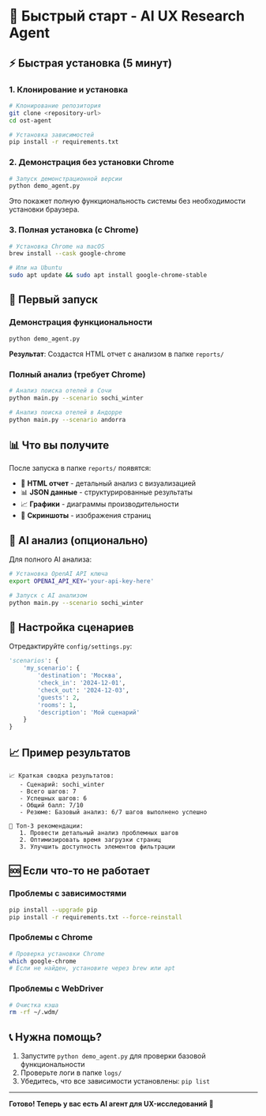 # 🚀 Быстрый старт - AI UX Research Agent

## ⚡ Быстрая установка (5 минут)

### 1. Клонирование и установка

```bash
# Клонирование репозитория
git clone <repository-url>
cd ost-agent

# Установка зависимостей
pip install -r requirements.txt
```

### 2. Демонстрация без установки Chrome

```bash
# Запуск демонстрационной версии
python demo_agent.py
```

Это покажет полную функциональность системы без необходимости установки браузера.

### 3. Полная установка (с Chrome)

```bash
# Установка Chrome на macOS
brew install --cask google-chrome

# Или на Ubuntu
sudo apt update && sudo apt install google-chrome-stable
```

## 🎯 Первый запуск

### Демонстрация функциональности

```bash
python demo_agent.py
```

**Результат**: Создастся HTML отчет с анализом в папке `reports/`

### Полный анализ (требует Chrome)

```bash
# Анализ поиска отелей в Сочи
python main.py --scenario sochi_winter

# Анализ поиска отелей в Андорре  
python main.py --scenario andorra
```

## 📊 Что вы получите

После запуска в папке `reports/` появятся:

- 📄 **HTML отчет** - детальный анализ с визуализацией
- 📊 **JSON данные** - структурированные результаты
- 📈 **Графики** - диаграммы производительности
- 📸 **Скриншоты** - изображения страниц

## 🤖 AI анализ (опционально)

Для полного AI анализа:

```bash
# Установка OpenAI API ключа
export OPENAI_API_KEY='your-api-key-here'

# Запуск с AI анализом
python main.py --scenario sochi_winter
```

## 🔧 Настройка сценариев

Отредактируйте `config/settings.py`:

```python
'scenarios': {
    'my_scenario': {
        'destination': 'Москва',
        'check_in': '2024-12-01',
        'check_out': '2024-12-03',
        'guests': 2,
        'rooms': 1,
        'description': 'Мой сценарий'
    }
}
```

## 📈 Пример результатов

```
📈 Краткая сводка результатов:
   - Сценарий: sochi_winter
   - Всего шагов: 7
   - Успешных шагов: 6
   - Общий балл: 7/10
   - Резюме: Базовый анализ: 6/7 шагов выполнено успешно

🔧 Топ-3 рекомендации:
   1. Провести детальный анализ проблемных шагов
   2. Оптимизировать время загрузки страниц
   3. Улучшить доступность элементов фильтрации
```

## 🆘 Если что-то не работает

### Проблемы с зависимостями
```bash
pip install --upgrade pip
pip install -r requirements.txt --force-reinstall
```

### Проблемы с Chrome
```bash
# Проверка установки Chrome
which google-chrome
# Если не найден, установите через brew или apt
```

### Проблемы с WebDriver
```bash
# Очистка кэша
rm -rf ~/.wdm/
```

## 📞 Нужна помощь?

1. Запустите `python demo_agent.py` для проверки базовой функциональности
2. Проверьте логи в папке `logs/`
3. Убедитесь, что все зависимости установлены: `pip list`

---

**Готово! Теперь у вас есть AI агент для UX-исследований** 🎉


